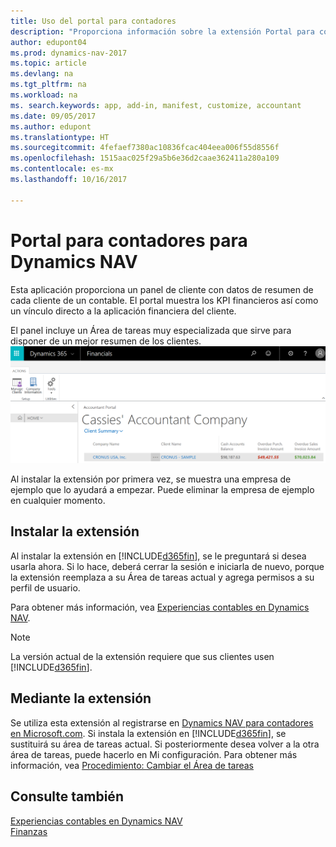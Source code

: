 ```yaml
---
title: Uso del portal para contadores
description: "Proporciona información sobre la extensión Portal para contables."
author: edupont04
ms.prod: dynamics-nav-2017
ms.topic: article
ms.devlang: na
ms.tgt_pltfrm: na
ms.workload: na
ms. search.keywords: app, add-in, manifest, customize, accountant
ms.date: 09/05/2017
ms.author: edupont
ms.translationtype: HT
ms.sourcegitcommit: 4fefaef7380ac10836fcac404eea006f55d8556f
ms.openlocfilehash: 1515aac025f29a5b6e36d2caae362411a280a109
ms.contentlocale: es-mx
ms.lasthandoff: 10/16/2017

---
```

# <a name="accountant-portal-for-dynamics-nav"></a>Portal para contadores para Dynamics NAV
Esta aplicación proporciona un panel de cliente con datos de resumen de cada cliente de un contable. El portal muestra los KPI financieros así como un vínculo directo a la aplicación financiera del cliente.  

El panel incluye un Área de tareas muy especializada que sirve para disponer de un mejor resumen de los clientes.  
[![Portal para contables](./media/ui-extensions-accportal/accountant-portal.png)](https://go.microsoft.com/fwlink/?linkid=851257)

Al instalar la extensión por primera vez, se muestra una empresa de ejemplo que lo ayudará a empezar. Puede eliminar la empresa de ejemplo en cualquier momento.  

## <a name="installing-the-extension"></a>Instalar la extensión
Al instalar la extensión en [!INCLUDE[d365fin](includes/d365fin_md.md)], se le preguntará si desea usarla ahora. Si lo hace, deberá cerrar la sesión e iniciarla de nuevo, porque la extensión reemplaza a su Área de tareas actual y agrega permisos a su perfil de usuario.  

Para obtener más información, vea [Experiencias contables en Dynamics NAV](finance-accounting.md).  

> [!NOTE]  
>  La versión actual de la extensión requiere que sus clientes usen [!INCLUDE[d365fin](includes/d365fin_md.md)].  

## <a name="using-the-extension"></a>Mediante la extensión
Se utiliza esta extensión al registrarse en [Dynamics NAV para contadores en Microsoft.com](https://www.microsoft.com/en-us/dynamics365/financial-insights-for-accountants). Si instala la extensión en [!INCLUDE[d365fin](includes/d365fin_md.md)], se sustituirá su área de tareas actual. Si posteriormente desea volver a la otra área de tareas, puede hacerlo en Mi configuración. Para obtener más información, vea [Procedimiento: Cambiar el Área de tareas](change-role.md)  

## <a name="see-also"></a>Consulte también
[Experiencias contables en Dynamics NAV](finance-accounting.md)  
[Finanzas](finance.md)  

